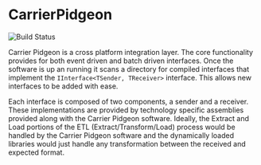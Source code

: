 # CarrierPidgeon

![Build Status](https://codejanitor.dynu.net/jenkins/buildStatus/icon?job=CarrierPidgeon)

Carrier Pidgeon is a cross platform integration layer. The core functionality provides for both event driven and batch driven interfaces. Once the software is up an running it scans a directory for compiled interfaces that implement the ```IInterface<TSender, TReceiver>``` interface. This allows new interfaces to be added with ease.

Each interface is composed of two components, a sender and a receiver. These implementations are provided by technology specific assemblies provided along with the Carrier Pidgeon software. Ideally, the Extract and Load portions of the ETL (Extract/Transform/Load) process would be handled by the Carrier Pidgeon software and the dynamically loaded libraries would just handle any transformation between the received and expected format.